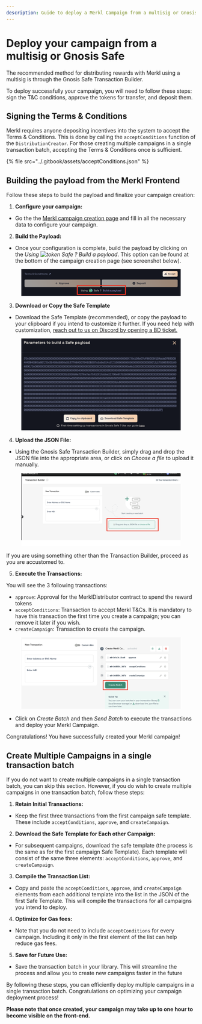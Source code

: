 ```yaml
---
description: Guide to deploy a Merkl Campaign from a multisig or Gnosis Safe
---
```


# Deploy your campaign from a multisig or Gnosis Safe

The recommended method for distributing rewards with Merkl using a multisig is through the Gnosis Safe Transaction Builder.

To deploy successfully your campaign, you will need to follow these steps: sign the T\&C conditions, approve the tokens for transfer, and deposit them.

## Signing the Terms & Conditions

Merkl requires anyone depositing incentives into the system to accept the Terms & Conditions. This is done by calling the `acceptConditions` function of the `DistributionCreator`. For those creating multiple campaigns in a single transaction batch, accepting the Terms & Conditions once is sufficient.

{% file src="../.gitbook/assets/acceptConditions.json" %}

## Building the payload from the Merkl Frontend

Follow these steps to build the payload and finalize your campaign creation:

1. **Configure your campaign:**

* Go the the [Merkl campaign creation page](https://app.merkl.xyz/create) and fill in all the necessary data to configure your campaign.

2. **Build the Payload:**

* Once your configuration is complete, build the payload by clicking on the *Using <img src="https://raw.githubusercontent.com/AngleProtocol/angle-token-list/main/src/assets/tokens/SAFE.svg" alt="token" data-size="line"> Safe ? Build a payload*. This option can be found at the bottom of the campaign creation page (see screenshot below).

<figure><img src="../.gitbook/assets/Build-the-payload.png" alt=""><figcaption></figcaption></figure>

3. **Download or Copy the Safe Template**

* Download the Safe Template (recommended), or copy the payload to your clipboard if you intend to customize it further. If you need help with customization, [reach out to us on Discord by opening a BD ticket. ](https://discord.com/channels/1209830388726243369/1210212731047776357)

<figure><img src="../.gitbook/assets/download-copy-safe-template.png" alt=""><figcaption></figcaption></figure>

4. **Upload the JSON File:**

* Using the Gnosis Safe Transaction Builder, simply drag and drop the JSON file into the appropriate area, or click on *Choose a file* to upload it manually.

<figure><img src="../.gitbook/assets/upload-json-file.png" alt=""><figcaption></figcaption></figure>

If you are using something other than the Transaction Builder, proceed as you are accustomed to.

5. **Execute the Transactions:**

You will see the 3 following transactions:

* `approve`: Approval for the MerklDistributor contract to spend the reward tokens
* `acceptConditions`: Transaction to accept Merkl T\&Cs. It is mandatory to have this transaction the first time you create a campaign; you can remove it later if you wish.
* `createCampaign`: Transaction to create the campaign.

<figure><img src="../.gitbook/assets/safe-wallet-approve+accept+create.png" alt=""><figcaption></figcaption></figure>

* Click on *Create Batch* and then *Send Batch* to execute the transactions and deploy your Merkl Campaign.

Congratulations! You have successfully created your Merkl campaign!

## Create Multiple Campaigns in a single transaction batch

If you do not want to create multiple campaigns in a single transaction batch, you can skip this section. However, if you do wish to create multiple campaigns in one transaction batch, follow these steps:

1. **Retain Initial Transactions:**

* Keep the first three transactions from the first campaign safe template. These include `acceptConditions`, `approve`, and `createCampaign`.

2. **Download the Safe Template for Each other Campaign:**

* For subsequent campaigns, download the safe template (the process is the same as for the first campaign Safe Template). Each template will consist of the same three elements: `acceptConditions`, `approve`, and `createCampaign`.

3. **Compile the Transaction List:**

* Copy and paste the `acceptConditions`, `approve`, and `createCampaign` elements from each additional template into the list in the JSON of the first Safe Template. This will compile the transactions for all campaigns you intend to deploy.

4. **Optimize for Gas fees:**

* Note that you do not need to include `acceptConditions` for every campaign. Including it only in the first element of the list can help reduce gas fees.

5. **Save for Future Use:**

* Save the transaction batch in your library. This will streamline the process and allow you to create new campaigns faster in the future

By following these steps, you can efficiently deploy multiple campaigns in a single transaction batch. Congratulations on optimizing your campaign deployment process!

**Please note that once created, your campaign may take up to one hour to become visible on the front-end.**
